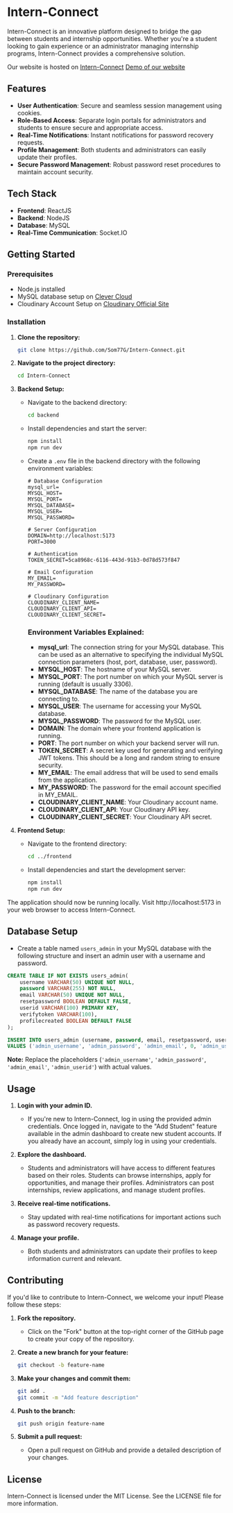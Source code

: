 # Intern-Connect

Intern-Connect is an innovative platform designed to bridge the gap between students and internship opportunities. Whether you're a student looking to gain experience or an administrator managing internship programs, Intern-Connect provides a comprehensive solution.

Our website is hosted on [Intern-Connect](https://internconnect-somesh-guptas-projects.vercel.app/)
[Demo of our website](https://youtu.be/HIGJttxL22E?si=IXS770o-Ha-2kazV)

## Features

- **User Authentication**: Secure and seamless session management using cookies.
- **Role-Based Access**: Separate login portals for administrators and students to ensure secure and appropriate access.
- **Real-Time Notifications**: Instant notifications for password recovery requests.
- **Profile Management**: Both students and administrators can easily update their profiles.
- **Secure Password Management**: Robust password reset procedures to maintain account security.

## Tech Stack

- **Frontend**: ReactJS
- **Backend**: NodeJS
- **Database**: MySQL
- **Real-Time Communication**: Socket.IO

## Getting Started

### Prerequisites

- Node.js installed
- MySQL database setup on [Clever Cloud](https://www.clever-cloud.com/)
- Cloudinary Account Setup on [Cloudinary Official Site](https://cloudinary.com/)

### Installation

1. **Clone the repository:**

   ```bash
   git clone https://github.com/Som77G/Intern-Connect.git
   ```

2. **Navigate to the project directory:**

   ```bash
   cd Intern-Connect
   ```

3. **Backend Setup:**

   - Navigate to the backend directory:

     ```bash
     cd backend
     ```

   - Install dependencies and start the server:

     ```bash
     npm install
     npm run dev
     ```

   - Create a `.env` file in the backend directory with the following environment variables:

     ```plaintext
     # Database Configuration
     mysql_url=
     MYSQL_HOST=
     MYSQL_PORT=
     MYSQL_DATABASE=
     MYSQL_USER=
     MYSQL_PASSWORD=

     # Server Configuration
     DOMAIN=http://localhost:5173
     PORT=3000

     # Authentication
     TOKEN_SECRET=5ca8968c-6116-443d-91b3-0d78d573f847

     # Email Configuration
     MY_EMAIL=
     MY_PASSWORD=

     # Cloudinary Configuration
     CLOUDINARY_CLIENT_NAME=
     CLOUDINARY_CLIENT_API=
     CLOUDINARY_CLIENT_SECRET=
     ```

     ### Environment Variables Explained:

     - **mysql_url**: The connection string for your MySQL database. This can be used as an alternative to specifying the individual MySQL connection parameters (host, port, database, user, password).
     - **MYSQL_HOST**: The hostname of your MySQL server.
     - **MYSQL_PORT**: The port number on which your MySQL server is running (default is usually 3306).
     - **MYSQL_DATABASE**: The name of the database you are connecting to.
     - **MYSQL_USER**: The username for accessing your MySQL database.
     - **MYSQL_PASSWORD**: The password for the MySQL user.
     - **DOMAIN**: The domain where your frontend application is running.
     - **PORT**: The port number on which your backend server will run.
     - **TOKEN_SECRET**: A secret key used for generating and verifying JWT tokens. This should be a long and random string to ensure security.
     - **MY_EMAIL**: The email address that will be used to send emails from the application.
     - **MY_PASSWORD**: The password for the email account specified in MY_EMAIL.
     - **CLOUDINARY_CLIENT_NAME**: Your Cloudinary account name.
     - **CLOUDINARY_CLIENT_API**: Your Cloudinary API key.
     - **CLOUDINARY_CLIENT_SECRET**: Your Cloudinary API secret.

4. **Frontend Setup:**

   - Navigate to the frontend directory:

     ```bash
     cd ../frontend
     ```

   - Install dependencies and start the development server:

     ```bash
     npm install
     npm run dev
     ```

The application should now be running locally. Visit http://localhost:5173 in your web browser to access Intern-Connect.

## Database Setup

- Create a table named `users_admin` in your MySQL database with the following structure and insert an admin user with a username and password.

```sql
CREATE TABLE IF NOT EXISTS users_admin(
    username VARCHAR(50) UNIQUE NOT NULL,
    password VARCHAR(255) NOT NULL,
    email VARCHAR(50) UNIQUE NOT NULL,
    resetpassword BOOLEAN DEFAULT FALSE,
    userid VARCHAR(100) PRIMARY KEY,
    verifytoken VARCHAR(100),
    profilecreated BOOLEAN DEFAULT FALSE
);

INSERT INTO users_admin (username, password, email, resetpassword, userid, verifytoken, profilecreated) 
VALUES ('admin_username', 'admin_password', 'admin_email', 0, 'admin_userid', NULL, 0);
```

**Note:** Replace the placeholders (`'admin_username'`, `'admin_password'`, `'admin_email'`, `'admin_userid'`) with actual values.

## Usage

1. **Login with your admin ID.**
   - If you're new to Intern-Connect, log in using the provided admin credentials. Once logged in, navigate to the "Add Student" feature available in the admin dashboard to create new student accounts. If you already have an account, simply log in using your credentials.

2. **Explore the dashboard.**
   - Students and administrators will have access to different features based on their roles. Students can browse internships, apply for opportunities, and manage their profiles. Administrators can post internships, review applications, and manage student profiles.

3. **Receive real-time notifications.**
   - Stay updated with real-time notifications for important actions such as password recovery requests.

4. **Manage your profile.**
   - Both students and administrators can update their profiles to keep information current and relevant.

## Contributing

If you'd like to contribute to Intern-Connect, we welcome your input! Please follow these steps:

1. **Fork the repository.**
   - Click on the "Fork" button at the top-right corner of the GitHub page to create your copy of the repository.

2. **Create a new branch for your feature:**

   ```bash
   git checkout -b feature-name
   ```

3. **Make your changes and commit them:**

   ```bash
   git add .
   git commit -m "Add feature description"
   ```

4. **Push to the branch:**

   ```bash
   git push origin feature-name
   ```

5. **Submit a pull request:**
   - Open a pull request on GitHub and provide a detailed description of your changes.

## License

Intern-Connect is licensed under the MIT License. See the LICENSE file for more information.
